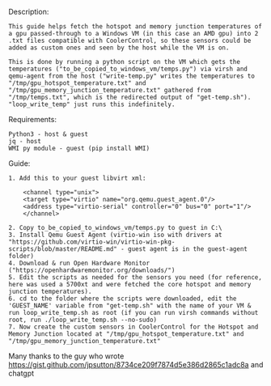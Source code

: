Description:

    This guide helps fetch the hotspot and memory junction temperatures of a gpu passed-through to a Windows VM (in this case an AMD gpu) into 2 .txt files compatible with CoolerControl, so these sensors could be added as custom ones and seen by the host while the VM is on.

    This is done by running a python script on the VM which gets the temperatures ("to_be_copied_to_windows_vm/temps.py") via virsh and qemu-agent from the host ("write-temp.py" writes the temperatures to "/tmp/gpu_hotspot_temperature.txt" and "/tmp/gpu_memory_junction_temperature.txt" gathered from "/tmp/temps.txt", which is the redirected output of "get-temp.sh"). "loop_write_temp" just runs this indefinitely.

Requirements:

    Python3 - host & guest
    jq - host
    WMI py module - guest (pip install WMI)

Guide:

    1. Add this to your guest libvirt xml:

        <channel type="unix">
        <target type="virtio" name="org.qemu.guest_agent.0"/>
        <address type="virtio-serial" controller="0" bus="0" port="1"/>
        </channel>

    2. Copy to_be_copied_to_windows_vm/temps.py to guest in C:\
    3. Install Qemu Guest Agent (virtio-win iso with drivers at "https://github.com/virtio-win/virtio-win-pkg-scripts/blob/master/README.md" - guest agent is in the guest-agent folder)
    4. Download & run Open Hardware Monitor ("https://openhardwaremonitor.org/downloads/")
    5. Edit the scripts as needed for the sensors you need (for reference, here was used a 5700xt and were fetched the core hotspot and memory junction temperatures).
    6. cd to the folder where the scripts were downloaded, edit the 'GUEST_NAME' variable from "get-temp.sh" with the name of your VM & run loop_write_temp.sh as root (if you can run virsh commands without root, run ./loop_write_temp.sh --no-sudo)
    7. Now create the custom sensors in CoolerControl for the Hotspot and Memory Junction located at "/tmp/gpu_hotspot_temperature.txt" and "/tmp/gpu_memory_junction_temperature.txt"

Many thanks to the guy who wrote https://gist.github.com/jpsutton/8734ce209f7874d5e386d2865c1adc8a and chatgpt
